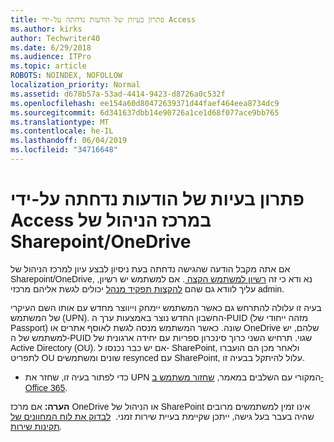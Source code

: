 ```yaml
---
title: פתרון בעיות של הודעות נדחתה על-ידי Access
ms.author: kirks
author: Techwriter40
ms.date: 6/29/2018
ms.audience: ITPro
ms.topic: article
ROBOTS: NOINDEX, NOFOLLOW
localization_priority: Normal
ms.assetid: d678b57a-53ad-4414-9423-d8726a0c532f
ms.openlocfilehash: ee154a60d80472639371d44faef464eea8734dc9
ms.sourcegitcommit: 6d341637dbb14e90726a1ce1d68f077ace9bb765
ms.translationtype: MT
ms.contentlocale: he-IL
ms.lasthandoff: 06/04/2019
ms.locfileid: "34716648"
---
```

# <a name="troubleshoot-access-denied-messages-in-sharepointonedrive-admin-center"></a>פתרון בעיות של הודעות נדחתה על-ידי Access במרכז הניהול של Sharepoint/OneDrive

<p><span style="font-size: 10.5pt; font-family: 'Verdana',sans-serif;">אם אתה מקבל הודעה שהגישה נדחתה בעת ניסיון לבצע עיון למרכז הניהול של Sharepoint/OneDrive, נא ודא כי זה <a href="https://docs.microsoft.com/en-us/office365/admin/subscriptions-and-billing/assign-licenses-to-users?view=o365-worldwide&amp;tabs=One">רשיון למשתמש הקצה </a>. אם למשתמש יש רשיון, עליך לוודא גם שהם <a href="https://docs.microsoft.com/en-us/office365/admin/add-users/about-admin-roles?view=o365-worldwide">להקצות תפקיד מנהל</a> יכולים לגשת אליהם מרכזי admin.</span></p>  <p style="orphans: 2; -webkit-text-stroke-width: 0px; word-spacing: 0px;"><span style="font-size: 10.5pt; font-family: 'Verdana',sans-serif;"><span style="font-size: 10.5pt; font-family: 'Verdana',sans-serif;">בעיה זו עלולה להתרחש גם כאשר המשתמש יימחק וייווצר מחדש עם אותו השם העיקרי של המשתמש (UPN). החשבון החדש נוצר באמצעות ערך ה-PUID (מזהה ייחודי של Passport) שונה. כאשר המשתמש מנסה לגשת לאוסף אתרים או OneDrive שלהם, יש למשתמש של ה-PUID שגוי. תרחיש השני כרוך סינכרון ספריות עם יחידה ארגונית של Active Directory (OU). אם יש כבר נכנסו ל- SharePoint, ולאחר מכן הם הועברו לתפריט OU שונים ומשתמשים resynced עם SharePoint, עלול להיתקל בבעיה זו.</span></span></p>  <ul style="orphans: 2; -webkit-text-stroke-width: 0px; word-spacing: 0px;" type="disc">  <li style="line-height: normal; ; font-size: 11pt; font-style: normal; font-weight: 400;"><span style="font-size: 10.5pt; font-family: 'Verdana',sans-serif;"><span style="font-size: 10.5pt; font-family: 'Verdana',sans-serif;">כדי לפתור בעיה זו, שחזר את UPN המקורי עם השלבים במאמר, <a href="https://docs.microsoft.com/en-us/office365/admin/add-users/restore-user?view=o365-worldwide">שחזור משתמש ב- Office 365</a>.</span></span></li>  </ul>  <p style="orphans: 2; -webkit-text-stroke-width: 0px; word-spacing: 0px;"><strong><span style="font-size: 10.5pt; font-family: '&amp;quot',serif;"><span style="font-size: 10.5pt; font-family: 'Verdana',sans-serif; mso-bidi-font-family: Calibri;">הערה:</span></span></strong><span style="font-size: 10.5pt; font-family: 'Verdana',sans-serif; mso-fareast-font-family: 'Times New Roman'; mso-bidi-font-family: 'Times New Roman';"><span style="font-size: 10.5pt; font-family: '&amp;quot',serif;"><em style="mso-bidi-font-style: normal;"><span style="font-size: 10.5pt; font-family: 'Verdana',sans-serif;">&nbsp;</span></em><em><span style="font-family: '&amp;quot',serif;"><span style="font-size: 10.5pt; font-family: 'Verdana',sans-serif; mso-bidi-font-family: Calibri;font-style: normal; mso-bidi-font-style: italic;">אם מרכז OneDrive או הניהול של SharePoint אינו זמין למשתמשים מרובים שהיה בעבר בעל גישה, ייתכן שקיימת בעיית שירות זמני.&nbsp; </span></span></em> <em><span style="font-size: 10.5pt; font-family: 'Verdana',sans-serif; mso-bidi-font-family: Calibri;"> <a href="https://portal.office.com/adminportal/home#/servicehealth" target="_blank" rel="noopener"><span style="font-style: normal; mso-bidi-font-style: italic;">לבדוק את לוח המחוונים של תקינות שירות</span></a>.</span></em></span></span></p>


